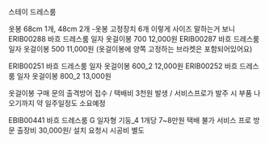 스테이 드레스룸

옷봉 68cm 1개, 48cm 2개 -옷봉 고정장치 6개
이렇게 사이즈 말하는거 보니
ERIB00288 바흐 드레스룸 일자 옷걸이봉 700 12,000원
ERIB00287 바흐 드레스룸 일자 옷걸이봉 500 11,000원
(옷걸이봉에 양쪽 고정하는 브라켓은 포함되어있어요)


ERIB00251 바흐 드레스룸 일자 옷걸이봉 600_2	12,000원
ERIB00252 바흐 드레스룸 일자 옷걸이봉 800_2	13,000원

옷걸이봉 구매 문의
출격방어 접수 / 택배비 3천원 발생 / 서비스프로가 발주 시 부품 나오기까지 약 일주일정도 소요예정


EBIB00441  바흐 드레스룸 G 일자형 기둥_4 1개당 7~8만원 택배 불가 서비스 프로 방문 출장비 30,000원/ 설치 요청시 시공비 별도